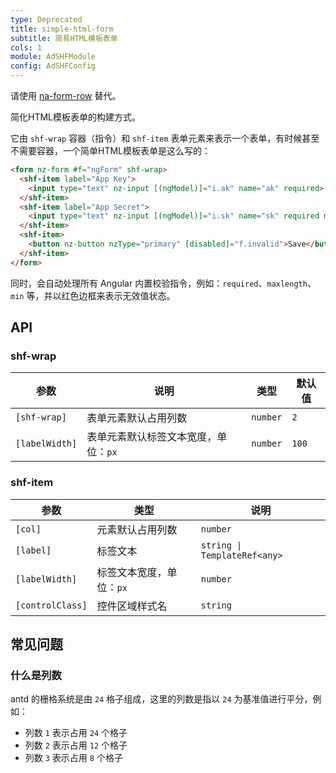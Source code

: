 ```yaml
---
type: Deprecated
title: simple-html-form
subtitle: 简易HTML模板表单
cols: 1
module: AdSHFModule
config: AdSHFConfig
---
```


请使用 [na-form-row](/components/form-row) 替代。

简化HTML模板表单的构建方式。

它由 `shf-wrap` 容器（指令）和 `shf-item` 表单元素来表示一个表单，有时候甚至不需要容器，一个简单HTML模板表单是这么写的：

```html
<form nz-form #f="ngForm" shf-wrap>
  <shf-item label="App Key">
    <input type="text" nz-input [(ngModel)]="i.ak" name="ak" required>
  </shf-item>
  <shf-item label="App Secret">
    <input type="text" nz-input [(ngModel)]="i.sk" name="sk" required maxlength="32">
  </shf-item>
  <shf-item>
    <button nz-button nzType="primary" [disabled]="f.invalid">Save</button>
  </shf-item>
</form>
```

同时，会自动处理所有 Angular 内置校验指令，例如：`required`、`maxlength`、`min` 等，并以红色边框来表示无效值状态。

## API

### shf-wrap

参数 | 说明 | 类型 | 默认值
----|------|-----|------
`[shf-wrap]` | 表单元素默认占用列数 | `number` | `2`
`[labelWidth]` | 表单元素默认标签文本宽度，单位：`px` | `number` | `100`

### shf-item

参数 | 类型 | 说明
----|------|-----
`[col]` | 元素默认占用列数 | `number` | -
`[label]` | 标签文本 | `string \| TemplateRef<any>` | -
`[labelWidth]` | 标签文本宽度，单位：`px` | `number` | -
`[controlClass]` | 控件区域样式名 | `string` | -

## 常见问题

### 什么是列数

antd 的栅格系统是由 `24` 格子组成，这里的列数是指以 `24` 为基准值进行平分，例如：

- 列数 `1` 表示占用 `24` 个格子
- 列数 `2` 表示占用 `12` 个格子
- 列数 `3` 表示占用 `8` 个格子
